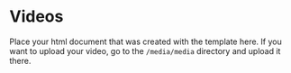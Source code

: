 # Videos
Place your html document that was created with the template here. If you want to upload your video, go to the `/media/media` directory and upload it there.